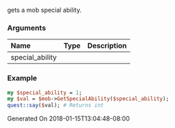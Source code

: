 gets a mob special ability.
### Arguments
**Name**|**Type**|**Description**
:---|:---|:---
special_ability||

### Example

```perl
my $special_ability = 1;
my $val = $mob->GetSpecialAbility($special_ability);
quest::say($val); # Returns int
```


Generated On 2018-01-15T13:04:48-08:00